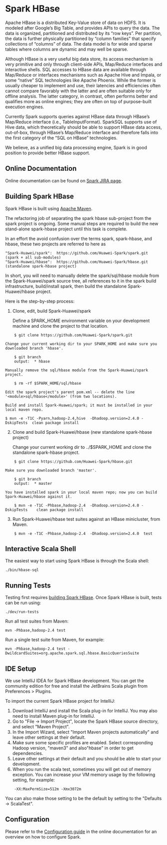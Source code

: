 # Spark HBase

Apache HBase is a distributed Key-Value store of data on HDFS. It is modeled after Google’s Big Table, and provides APIs to query the data. The data is organized, partitioned and distributed by its “row keys”. Per partition, the data is further physically partitioned by “column families” that specify collections of “columns” of data. The data model is for wide and sparse tables where columns are dynamic and may well be sparse.

Although HBase is a very useful big data store, its access mechanism is very primitive and only through client-side APIs, Map/Reduce interfaces and interactive shells. SQL accesses to HBase data are available through Map/Reduce or interfaces mechanisms such as Apache Hive and Impala, or some “native” SQL technologies like Apache Phoenix. While the former is usually cheaper to implement and use, their latencies and efficiencies often cannot compare favorably with the latter and are often suitable only for offline analysis. The latter category, in contrast, often performs better and qualifies more as online engines; they are often on top of purpose-built execution engines.

Currently Spark supports queries against HBase data through HBase’s Map/Reduce interface (i.e., TableInputFormat). SparkSQL supports use of Hive data, which theoretically should be able to support HBase data access, out-of-box, through HBase’s Map/Reduce interface and therefore falls into the first category of the “SQL on HBase” technologies.

We believe, as a unified big data processing engine, Spark is in good position to provide better HBase support.

## Online Documentation

Online documentation can be found on [Spark JIRA page](https://issues.apache.org/jira/browse/SPARK-3880).

## Building Spark HBase

Spark HBase is built using [Apache Maven](http://maven.apache.org/).

The refactoring job of separating the spark hbase sub-project from the spark project is ongoing.
Some manual steps are required to build the new stand-alone spark-hbase project until this task
is complete.

In an effort the avoid confusion over the terms spark, spark-hbase, and hbase, these two projects
are referred to here as

	"Spark-Huawei/spark":  https://github.com/Huawei-Spark/spark.git  (spark + all sub-modules)
	"Spark-Huawei/hbase":  https://github.com/Huawei-Spark/hbase.git  (standalone spark-hbase project)

In short, you will need to manually delete the spark/sql/hbase module from the Spark-Huawei/spark
source tree, all references to it in the spark build infrastructure, build/install spark, then build
the standalone Spark-Huawei/hbase project.


Here is the step-by-step process:

1. Clone, edit, build Spark-Huawei/spark

    Define a SPARK_HOME environment variable on your development machine and clone the project to that location.
```
    $ git clone https://github.com/Huawei-Spark/spark.git
```
    Change your current working dir to your SPARK_HOME and make sure you downloaded branch 'hbase'.
```
    $ git branch
    output:  * hbase
```
    Manually remove the sql/hbase module from the Spark-Huawei/spark project.
```
    $ rm -rf $SPARK_HOME/sql/hbase
```
    Edit the spark project's parent pom.xml -- delete the line '<module>sql/hbase</module>' (from two locations).

    Build and install Spark-Huawei/spark; it must be installed in your local maven repo.

    $ mvn -e -T1C -Pyarn,hadoop-2.4,hive  -Dhadoop.version=2.4.0 -DskipTests  clean package install

2. Clone and build Spark-Huawei/hbase (new standalone spark-hbase project)

    Change your current working dir to ../$SPARK_HOME and clone the standalone spark-hbase project.
```
    $ git clone https://github.com/Huawei-Spark/hbase.git
```
	Make sure you downloaded branch 'master'.
```
    $ git branch
    output:  * master
```
    You have installed spark in your local maven repo; now you can build Spark-Huawei/hbase against it.
```
    $ mvn -e -T1C -Phbase,hadoop-2.4  -Dhadoop.version=2.4.0 -DskipTests    clean package install
```
3. Run Spark-Huawei/hbase test suites against an HBase minicluster, from Maven.
```
    $ mvn -e -T1C -Phbase,hadoop-2.4  -Dhadoop.version=2.4.0  test
```

## Interactive Scala Shell

The easiest way to start using Spark HBase is through the Scala shell:

    ./bin/hbase-sql


## Running Tests

Testing first requires [building Spark HBase](#building-spark). Once Spark HBase is built, tests
can be run using:

    ./dev/run-tests

Run all test suites from Maven:

    mvn -Phbase,hadoop-2.4 test

Run a single test suite from Maven, for example:

    mvn -Phbase,hadoop-2.4 test -DwildcardSuites=org.apache.spark.sql.hbase.BasicQueriesSuite

## IDE Setup

We use IntelliJ IDEA for Spark HBase development. You can get the community edition for free and install the JetBrains Scala plugin from Preferences > Plugins.

To import the current Spark HBase project for IntelliJ:

1. Download IntelliJ and install the Scala plug-in for IntelliJ. You may also need to install Maven plug-in for IntelliJ.
2. Go to "File -> Import Project", locate the Spark HBase source directory, and select "Maven Project".
3. In the Import Wizard, select "Import Maven projects automatically" and leave other settings at their default. 
4. Make sure some specific profiles are enabled. Select corresponding Hadoop version, "maven3" and also"hbase" in order to get dependencies.
5. Leave other settings at their default and you should be able to start your development.
6. When you run the scala test, sometimes you will get out of memory exception. You can increase your VM memory usage by the following setting, for example:

```
    -XX:MaxPermSize=512m -Xmx3072m
```

You can also make those setting to be the default by setting to the "Defaults -> ScalaTest".

## Configuration

Please refer to the [Configuration guide](http://spark.apache.org/docs/latest/configuration.html)
in the online documentation for an overview on how to configure Spark.

